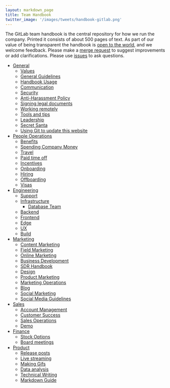 ```yaml
---
layout: markdown_page
title: Team Handbook
twitter_image: '/images/tweets/handbook-gitlab.png'
---
```


The GitLab team handbook is the central repository for how we run the company. Printed it consists of about 500 pages of text. As part of our value of being transparent the handbook is <a href="https://gitlab.com/gitlab-com/www-gitlab-com/tree/master/source/handbook">open to the world</a>, and we welcome feedback<a name="feedback"></a>. Please make a <a href="https://gitlab.com/gitlab-com/www-gitlab-com/merge_requests">merge request</a> to suggest improvements or add clarifications.
Please use <a href="https://gitlab.com/gitlab-com/www-gitlab-com/issues">issues</a> to ask questions.

* [General](/handbook)
  * [Values](/handbook/values)
  * [General Guidelines](/handbook/general-guidelines)
  * [Handbook Usage](/handbook/handbook-usage)
  * [Communication](/handbook/communication)
  * [Security](/handbook/security)
  * [Anti-Harassment Policy](/handbook/anti-harassment)
  * [Signing legal documents](/handbook/signing-legal-documents)
  * [Working remotely](/handbook/working-remotely)
  * [Tools and tips](/handbook/tools-and-tips)
  * [Leadership](/handbook/leadership)
  * [Secret Santa](/handbook/secret-santa)
  * [Using Git to update this website](/handbook/git-page-update)
* [People Operations](/handbook/people-operations)
  * [Benefits](/handbook/benefits)
  * [Spending Company Money](/handbook/spending-company-money)
  * [Travel](/handbook/travel)
  * [Paid time off](/handbook/paid-time-off)
  * [Incentives](/handbook/incentives)
  * [Onboarding](/handbook/general-onboarding)
  * [Hiring](/handbook/hiring)
  * [Offboarding](/handbook/offboarding)
  * [Visas](/handbook/people-operations/visas/)
* [Engineering](/handbook/engineering)
  * [Support](/handbook/support)
  * [Infrastructure](/handbook/infrastructure)
    * [Database Team](/handbook/infrastructure/database)
  * [Backend](/handbook/backend)
  * [Frontend](/handbook/frontend)
  * [Edge](/handbook/edge)
  * [UX](/handbook/ux)
  * [Build](/handbook/build)
* [Marketing](/handbook/marketing)
  * [Content Marketing](/handbook/marketing/marketing-sales-development/content/)
  * [Field Marketing](/handbook/marketing/marketing-sales-development/field-marketing/)
  * [Online Marketing](/handbook/marketing/marketing-sales-development/online-marketing/)
  * [Business Development](/handbook/marketing/business-development/)
  * [SDR Handbook](/handbook/marketing/marketing-sales-development/sdr/)
  * [Design](/handbook/marketing/corporate-marketing/design/)
  * [Product Marketing](/handbook/marketing/product-marketing/)
  * [Marketing Operations](/handbook/marketing/marketing-sales-development/marketing-operations/)
  * [Blog](/handbook/marketing/blog)
  * [Social Marketing](/handbook/marketing/social-marketing/)
  * [Social Media Guidelines](/handbook/marketing/social-media-guidelines)
* [Sales](/handbook/sales)
  * [Account Management](/handbook/account-management)
  * [Customer Success](/handbook/customer-success/)
  * [Sales Operations](/handbook/sales/sales_ops)
  * [Demo](/handbook/sales/demo/)
* [Finance](/handbook/finance)
  * [Stock Options](/handbook/stock-options)
  * [Board meetings](/handbook/board-meetings)
* [Product](/handbook/product)
  * [Release posts](/handbook/marketing/blog/release-posts/)
  * [Live streaming](/handbook/product/live-streaming)
  * [Making Gifs](/handbook/product/making-gifs)
  * [Data analysis](/handbook/product/data-analysis)
  * [Technical Writing](/handbook/product/technical-writing/)
  * [Markdown Guide](/handbook/product/technical-writing/markdown-guide/)

<style>
.md-page h2 i.icon-color {
  color: rgb(107,79,187)
}
.md-page h2:nth-of-type(even) i.icon-color{
  color:rgb(252,109,38);
}
.font-awesome {
  font-size: .70em;
  vertical-align: middle;
  padding-bottom: 5px;
}
ul.toc-list-icons {
  list-style-type: none;
  padding-left: 25px;
}
ul.toc-list-icons li ul {
  padding-left: 25px;
}
ul.toc-list-icons {
  list-style-type: none;
  padding-left: 25px;
}
ul.toc-list-icons li ul {
  padding-left: 35px;
}
ul.toc-list-icons li i,
ul.toc-list-icons li ul li i {
  padding-right: 15px;
  color: rgb(107,79,187);
}
ul.toc-list-icons li:nth-of-type(even) i {
  color:rgb(252,109,38);
}
</style>
